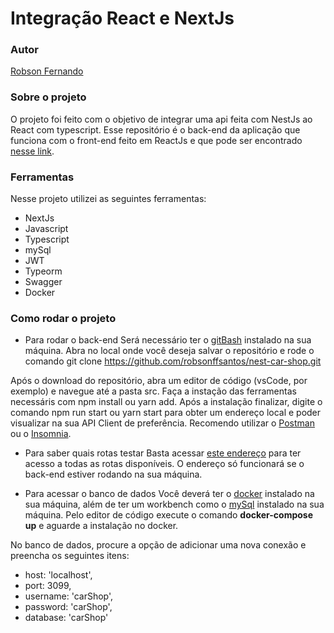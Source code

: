 # Integração React e NextJs

### Autor
[Robson Fernando](https://www.linkedin.com/in/robsonffdossantos/)

### Sobre o projeto
O projeto foi feito com o objetivo de integrar uma api feita com NestJs ao React com typescript. Esse repositório é o back-end da aplicação que funciona com o front-end feito em ReactJs e que pode ser encontrado [nesse link](https://github.com/robsonffsantos/react-car-shop). 

### Ferramentas
Nesse projeto utilizei as seguintes ferramentas:

* NextJs
* Javascript
* Typescript
* mySql
* JWT
* Typeorm
* Swagger
* Docker

### Como rodar o projeto

* Para rodar o back-end
Será necessário ter o [gitBash](https://git-scm.com/downloads) instalado na sua máquina. Abra no local onde você deseja salvar o repositório e rode o comando git clone https://github.com/robsonffsantos/nest-car-shop.git

Após o download do repositório, abra um editor de código (vsCode, por exemplo) e navegue até a pasta src. Faça a instação das ferramentas necessáris com npm install ou yarn add. Após a instalação finalizar, digite o comando npm run start ou yarn start para obter um endereço local e poder visualizar na sua API Client de preferência. Recomendo utilizar o [Postman](https://www.postman.com/downloads/) ou o [Insomnia](https://insomnia.rest/download).

* Para saber quais rotas testar
Basta acessar [este endereço](http://localhost:3000/api#/) para ter acesso a todas as rotas disponíveis. O endereço só funcionará se o back-end estiver rodando na sua máquina.

* Para acessar o banco de dados
Você deverá ter o [docker](https://docs.docker.com/desktop/install/windows-install/) instalado na sua máquina, além de ter um workbench como o [mySql](https://dev.mysql.com/downloads/workbench/) instalado na sua máquina. Pelo editor de código execute o comando <b>docker-compose up</b> e aguarde a instalação no docker.

No banco de dados, procure a opção de adicionar uma nova conexão e preencha os seguintes itens:

* host: 'localhost',
* port: 3099,
* username: 'carShop',
* password: 'carShop',
* database: 'carShop'
